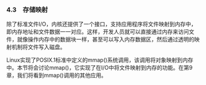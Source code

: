 ### 4.3　存储映射

除了标准文件I/O，内核还提供了一个接口，支持应用程序将文件映射到内存中，即内存地址和文件数据一一对应。这样，开发人员就可以直接通过内存来访问文件，就像操作内存中的数据块一样，甚至可以写入内存数据区，然后通过透明的映射机制将文件写入磁盘。

Linux实现了POSIX.1标准中定义的mmap()系统调用，该调用将对象映射到内存中。本节将会讨论mmap()，它实现了在I/O中将文件映射到内存的功能。在第9章，我们将看到mmap()调用的其他应用。

